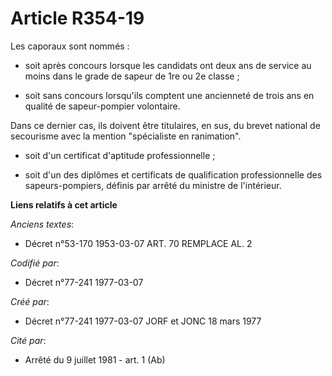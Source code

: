 # Article R354-19

Les caporaux sont nommés :

- soit après concours lorsque les candidats ont deux ans de service au moins dans le grade de sapeur de 1re ou 2e classe ;

- soit sans concours lorsqu'ils comptent une ancienneté de trois ans en qualité de sapeur-pompier volontaire.

Dans ce dernier cas, ils doivent être titulaires, en sus, du brevet national de secourisme avec la mention "spécialiste en
ranimation".

- soit d'un certificat d'aptitude professionnelle ;

- soit d'un des diplômes et certificats de qualification professionnelle des sapeurs-pompiers, définis par arrêté du ministre
de l'intérieur.

**Liens relatifs à cet article**

_Anciens textes_:

  - Décret n°53-170 1953-03-07 ART. 70 REMPLACE AL. 2

_Codifié par_:

  - Décret n°77-241 1977-03-07

_Créé par_:

  - Décret n°77-241 1977-03-07 JORF et JONC 18 mars 1977

_Cité par_:

  - Arrêté du 9 juillet 1981 - art. 1 (Ab)
